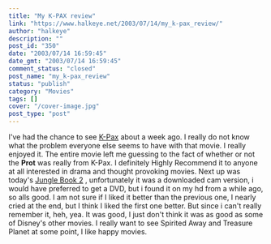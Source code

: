 ```yaml
---
title: "My K-PAX review"
link: "https://www.halkeye.net/2003/07/14/my_k-pax_review/"
author: "halkeye"
description: ""
post_id: "350"
date: "2003/07/14 16:59:45"
date_gmt: "2003/07/14 16:59:45"
comment_status: "closed"
post_name: "my_k-pax_review"
status: "publish"
category: "Movies"
tags: []
cover: "/cover-image.jpg"
post_type: "post"
---
```


I've had the chance to see [K-Pax](http://us.imdb.com/Title?0272152) about a week ago. I really do not know what the problem everyone else seems to have with that movie. I really enjoyed it. The entire movie left me guessing to the fact of whether or not the **Prot** was really from K-Pax. I definitely Highly Recommend it to anyone at all interested in drama and thought provoking movies. Next up was today's [Jungle Book 2](http://us.imdb.com/Title?0272152) , unfortunately it was a downloaded cam version, i would have preferred to get a DVD, but i found it on my hd from a while ago, so alls good. I am not sure if I liked it better than the previous one, I nearly cried at the end, but I think I liked the first one better. But since i can't really remember it, heh, yea. It was good, I just don't think it was as good as some of Disney's other movies. I really want to see Spirited Away and Treasure Planet at some point, I like happy movies.